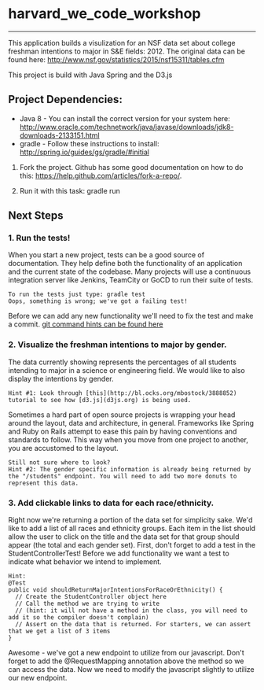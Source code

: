 # harvard_we_code_workshop
-----------

This application builds a visulization for an NSF data set about college freshman intentions to major in S&E fields: 2012.
The original data can be found here: http://www.nsf.gov/statistics/2015/nsf15311/tables.cfm

This project is build with Java Spring and the D3.js


Project Dependencies:
-----------
- Java 8 - You can install the correct version for your system here: http://www.oracle.com/technetwork/java/javase/downloads/jdk8-downloads-2133151.html
- gradle - Follow these instructions to install: http://spring.io/guides/gs/gradle/#initial

1. Fork the project. Github has some good documentation on how to do this: https://help.github.com/articles/fork-a-repo/.

2. Run it with this task: gradle run


Next Steps
-----------

### 1. Run the tests!

When you start a new project, tests can be a good source of documentation. They help define both the functionality of an application and the current state of the codebase.
Many projects will use a continuous integration server like Jenkins, TeamCity or GoCD to run their suite of tests.

    To run the tests just type: gradle test
    Oops, something is wrong; we've got a failing test!

Before we can add any new functionality we'll need to fix the test and make a commit. [git command hints can be found here](http://gitref.org/)

### 2. Visualize the freshman intentions to major by gender.

The data currently showing represents the percentages of all students intending to major in a science or engineering field. We would like to also display the intentions by gender.

    Hint #1: Look through [this](http://bl.ocks.org/mbostock/3888852) tutorial to see how [d3.js](d3js.org) is being used.

Sometimes a hard part of open source projects is wrapping your head around the layout, data and architecture, in general. Frameworks like Spring and Ruby on Rails attempt to ease this pain
by having conventions and standards to follow. This way when you move from one project to another, you are accustomed to the layout.

    Still not sure where to look?
    Hint #2: The gender specific information is already being returned by the "/students" endpoint. You will need to add two more donuts to represent this data.

### 3. Add clickable links to data for each race/ethnicity.

Right now we're returning a portion of the data set for simplicity sake. We'd like to add a list of all races and ethnicity groups. Each item in the list should allow the user to click on
the title and the data set for that group should appear (the total and each gender set). First, don't forget to add a test in the StudentControllerTest! Before we add functionality we want a test to indicate what behavior we intend to implement.

    Hint:
    @Test
    public void shouldReturnMajorIntentionsForRaceOrEthnicity() {
      // Create the StudentController object here
      // Call the method we are trying to write
      // (hint: it will not have a method in the class, you will need to add it so the compiler doesn't complain)
      // Assert on the data that is returned. For starters, we can assert that we get a list of 3 items
    }

Awesome - we've got a new endpoint to utilize from our javascript. Don't forget to add the @RequestMapping annotation above the method so we can access the data.
Now we need to modify the javascript slightly to utilize our new endpoint.